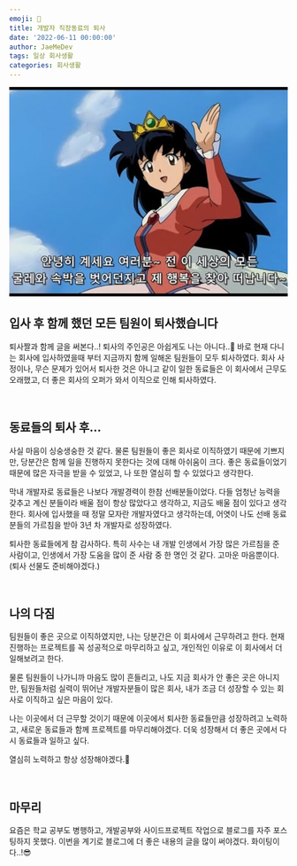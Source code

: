 ```yaml
---
emoji: 🥲
title: 개발자 직장동료의 퇴사
date: '2022-06-11 00:00:00'
author: JaeMeDev
tags: 일상 회사생활
categories: 회사생활
---
```


![free](./img/free.jpeg)

## 입사 후 함께 했던 모든 팀원이 퇴사했습니다

퇴사짤과 함께 글을 써본다..! 퇴사의 주인공은 아쉽게도 나는 아니다..🤣 바로 현재 다니는 회사에 입사하였을때 부터 지금까지 함께 일해온 팀원들이 모두 퇴사하였다. 회사 사정이나, 무슨 문제가 있어서 퇴사한 것은 아니고 같이 일한 동료들은 이 회사에서 근무도 오래했고, 더 좋은 회사의 오퍼가 와서 이직으로 인해 퇴사하였다. 

<br>

## 동료들의 퇴사 후…

사실 마음이 싱숭생숭한 것 같다. 물론 팀원들이 좋은 회사로 이직하였기 때문에 기쁘지만, 당분간은 함께 일을 진행하지 못한다는 것에 대해 아쉬움이 크다. 좋은 동료들이었기 때문에 많은 자극을 받을 수 있었고, 나 또한 열심히 할 수 있었다고 생각한다.

막내 개발자로 동료들은 나보다 개발경력이 한참 선배분들이었다. 다들 엄청난 능력을 갖추고 계신 분들이라 배울 점이 항상 많았다고 생각하고, 지금도 배울 점이 있다고 생각한다. 회사에 입사했을 때 정말 모자란 개발자였다고 생각하는데, 어엿이 나도 선배 동료분들의 가르침을 받아 3년 차 개발자로 성장하였다.

퇴사한 동료들에게 참 감사하다. 특히 사수는 내 개발 인생에서 가장 많은 가르침을 준 사람이고, 인생에서 가장 도움을 많이 준 사람 중 한 명인 것 같다. 고마운 마음뿐이다. (퇴사 선물도 준비해야겠다.)

<br>

## 나의 다짐

팀원들이 좋은 곳으로 이직하였지만, 나는 당분간은 이 회사에서 근무하려고 한다. 현재 진행하는 프로젝트를 꼭 성공적으로 마무리하고 싶고, 개인적인 이유로 이 회사에서 더 일해보려고 한다.

물론 팀원들이 나가니까 마음도 많이 흔들리고, 나도 지금 회사가 안 좋은 곳은 아니지만, 팀원들처럼 실력이 뛰어난 개발자분들이 많은 회사, 내가 조금 더 성장할 수 있는 회사로 이직하고 싶은 마음이 있다.

나는 이곳에서 더 근무할 것이기 때문에 이곳에서 퇴사한 동료들만큼 성장하려고 노력하고, 새로운 동료들과 함께 프로젝트를 마무리해야겠다. 더욱 성장해서 더 좋은 곳에서 다시 동료들과 일하고 싶다.

열심히 노력하고 항상 성장해야겠다.💪

<br>

## 마무리

요즘은 학교 공부도 병행하고, 개발공부와 사이드프로젝트 작업으로 블로그를 자주 포스팅하지 못했다. 이번을 계기로 블로그에 더 좋은 내용의 글을 많이 써야겠다. 화이팅이다..!😎